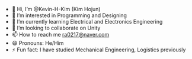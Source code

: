 - 👋 Hi, I’m @Kevin-H-Kim (Kim Hojun)
- 👀 I’m interested in Programming and Designing 
- 🌱 I’m currently learning Electrical and Electronics Engineering
- 💞️ I’m looking to collaborate on Unity
- 📫 How to reach me ra0217@naver.com
- 😄 Pronouns: He/Him
- ⚡ Fun fact: I have studied Mechanical Engineering, Logistics previously

<!---
Kevin-H-Kim/Kevin-H-Kim is a ✨ special ✨ repository because its `README.md` (this file) appears on your GitHub profile.
You can click the Preview link to take a look at your changes.
--->
